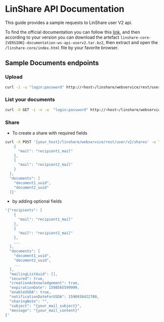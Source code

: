 # LinShare API Documentation
This guide provides a sample requests to LinShare user V2 api.


To find the official documentation you can follow this [link](http://download.linshare.org/versions/), and then according to your version you can download the artefact `linshare-core-{VERSION}-documentation-ws-api-userv2.tar.bz2`, then extract and open the `/linshare-core/index.html` file by your favorite browser.

## Sample Documents endpoints
### Upload

```bash
curl -i -u "login:password" http://<host>/linshare/webservice/rest/user/v2/documents -X POST -H "Content-Type: multipart/form-data" -H "Accept: application/json" -F"file=@/tmp/myfile.jpeg"  -F"filesize=49105"
```

### List your documents 
```bash
curl -X GET -i -v -u  "login:password" http://<host>/linshare/webservice/rest/user/v2/documents 
```
### Share
- To create a share with required fields
```bash
curl -X POST '{your_host}/linshare/webservice/rest/user/v2/shares' -u "login:password" -H "Content-Type: application/json" -H "Accept: application/json" -d '{"recipients": [
    {
      "mail": "recipient1_mail"
    },
    {
      "mail": "recipient2_mail"
    }
  ],
  "documents": [
    "document1_uuid",
    "document2_uuid"
  ]}' 
```

- by adding optional fields 
```bash
'{"recipients": [
    {
      "mail": "recipient1_mail"
    },
    {
      "mail": "recipient2_mail"
    },
    ...
  ],
  "documents": [
    "document1_uuid",
    "document2_uuid",
    ...
  ],
  "mailingListUuid": [],
  "secured": true,
  "creationAcknowledgement": true,
  "expirationDate": 1598565599999,
  "enableUSDA": true,
  "notificationDateForUSDA": 1590938422780,
  "sharingNote": "",
  "subject": "{your_mail_subject}",
  "message": "{your_mail_content}"
}'
```

